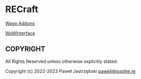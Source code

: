 ﻿# RECraft

[Wago Addons]()

[WoWInterface]()

## COPYRIGHT

All Rights Reserved unless otherwise explicitly stated.

Copyright (c) 2022-2023 Paweł Jastrzębski <pawelj@iosphe.re>
